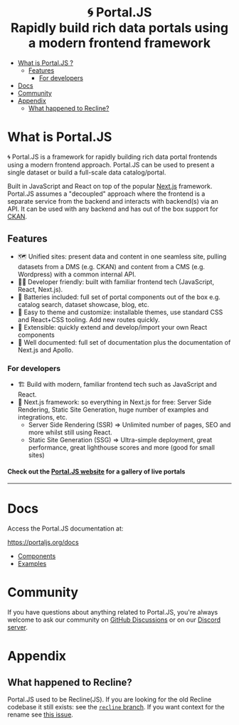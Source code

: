 <h1 align="center">
🌀 Portal.JS
<br />
Rapidly build rich data portals using a modern frontend framework
</h1>

* [What is Portal.JS ?](#What-is-Portal.JS)
    * [Features](#Features)
      * [For developers](#For-developers)
* [Docs](#Docs)
* [Community](#Community)
* [Appendix](#Appendix)
    * [What happened to Recline?](#What-happened-to-Recline?)

# What is Portal.JS

🌀 Portal.JS is a framework for rapidly building rich data portal frontends using a modern frontend approach. Portal.JS can be used to present a single dataset or build a full-scale data catalog/portal.

Built in JavaScript and React on top of the popular [Next.js](https://nextjs.com/) framework. Portal.JS assumes a "decoupled" approach where the frontend is a separate service from the backend and interacts with backend(s) via an API. It can be used with any backend and has out of the box support for [CKAN](https://ckan.org/).

## Features

- 🗺️ Unified sites: present data and content in one seamless site, pulling datasets from a DMS (e.g. CKAN) and content from a CMS (e.g. Wordpress) with a common internal API.
- 👩‍💻 Developer friendly: built with familiar frontend tech (JavaScript, React, Next.js).
- 🔋 Batteries included: full set of portal components out of the box e.g. catalog search, dataset showcase, blog, etc.
- 🎨 Easy to theme and customize: installable themes, use standard CSS and React+CSS tooling. Add new routes quickly.
- 🧱 Extensible: quickly extend and develop/import your own React components
- 📝 Well documented: full set of documentation plus the documentation of Next.js and Apollo.

### For developers

- 🏗 Build with modern, familiar frontend tech such as JavaScript and React.
- 🚀 Next.js framework: so everything in Next.js for free: Server Side Rendering, Static Site Generation, huge number of examples and integrations, etc.
  - Server Side Rendering (SSR) => Unlimited number of pages, SEO and more whilst still using React.
  - Static Site Generation (SSG) => Ultra-simple deployment, great performance, great lighthouse scores and more (good for small sites)

#### **Check out the [Portal.JS website](https://portaljs.org/) for a gallery of live portals**

___

# Docs

Access the Portal.JS documentation at:

https://portaljs.org/docs

- [Components](https://portaljs.org/docs/components)
- [Examples](https://portaljs.org/docs#examples)

# Community

If you have questions about anything related to Portal.JS, you're always welcome to ask our community on [GitHub Discussions](https://github.com/datopian/portal.js/discussions) or on our [Discord server](https://discord.gg/An7Bu5x8).

# Appendix

## What happened to Recline?

Portal.JS used to be Recline(JS). If you are looking for the old Recline codebase it still exists:  see the [`recline` branch](https://github.com/datopian/portal.js/tree/recline). If you want context for the rename see [this issue](https://github.com/datopian/portal.js/issues/520).

